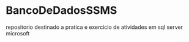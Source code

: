 # BancoDeDadosSSMS
repositorio destinado a pratica e exercicio de atividades em sql server microsoft
